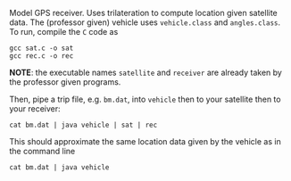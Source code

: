 Model GPS receiver. 
Uses trilateration to compute location given satellite data. 
The (professor given) vehicle uses `vehicle.class` and `angles.class`. 
To run, compile the `C` code as
```
gcc sat.c -o sat
gcc rec.c -o rec
```
**NOTE**: the executable names `satellite` and `receiver` are already taken by the professor given programs. 

Then, pipe a trip file, e.g. `bm.dat`, into `vehicle` then to your satellite then to your receiver:
```
cat bm.dat | java vehicle | sat | rec
```
This should approximate the same location data given by the vehicle as in the command line 
```
cat bm.dat | java vehicle 
```
